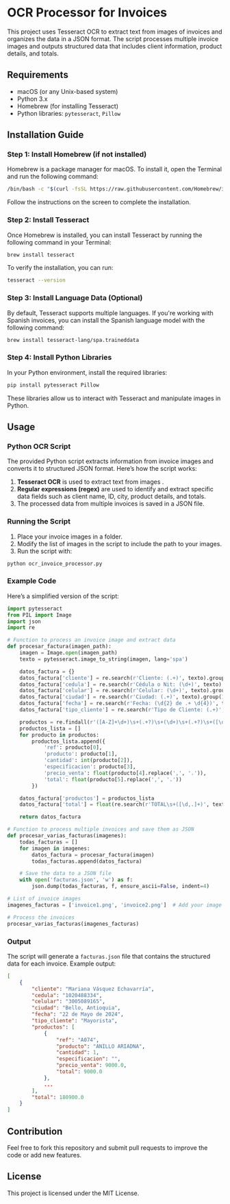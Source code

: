 # OCR Processor for Invoices

This project uses Tesseract OCR to extract text from images of invoices and organizes the data in a JSON format. The script processes multiple invoice images and outputs structured data that includes client information, product details, and totals.

## Requirements

- macOS (or any Unix-based system)
- Python 3.x
- Homebrew (for installing Tesseract)
- Python libraries: `pytesseract`, `Pillow`

## Installation Guide

### Step 1: Install Homebrew (if not installed)

Homebrew is a package manager for macOS. To install it, open the Terminal and run the following command:

```bash
/bin/bash -c "$(curl -fsSL https://raw.githubusercontent.com/Homebrew/install/HEAD/install.sh)"
```

Follow the instructions on the screen to complete the installation.

### Step 2: Install Tesseract

Once Homebrew is installed, you can install Tesseract by running the following command in your Terminal:

```bash
brew install tesseract
```

To verify the installation, you can run:

```bash
tesseract --version
```

### Step 3: Install Language Data (Optional)

By default, Tesseract supports multiple languages. If you're working with Spanish invoices, you can install the Spanish language model with the following command:

```bash
brew install tesseract-lang/spa.traineddata
```

### Step 4: Install Python Libraries

In your Python environment, install the required libraries:

```bash
pip install pytesseract Pillow
```

These libraries allow us to interact with Tesseract and manipulate images in Python.

## Usage

### Python OCR Script

The provided Python script extracts information from invoice images and converts it to structured JSON format. Here’s how the script works:

1. **Tesseract OCR** is used to extract text from images .
2. **Regular expressions (regex)** are used to identify and extract specific data fields such as client name, ID, city, product details, and totals.
3. The processed data from multiple invoices is saved in a JSON file.

### Running the Script

1. Place your invoice images in a folder.
2. Modify the list of images in the script to include the path to your images.
3. Run the script with:

```bash
python ocr_invoice_processor.py
```

### Example Code

Here’s a simplified version of the script:

```python
import pytesseract
from PIL import Image
import json
import re

# Function to process an invoice image and extract data
def procesar_factura(imagen_path):
    imagen = Image.open(imagen_path)
    texto = pytesseract.image_to_string(imagen, lang='spa')

    datos_factura = {}
    datos_factura['cliente'] = re.search(r'Cliente: (.+)', texto).group(1)
    datos_factura['cedula'] = re.search(r'Cédula o Nit: (\d+)', texto).group(1)
    datos_factura['celular'] = re.search(r'Celular: (\d+)', texto).group(1)
    datos_factura['ciudad'] = re.search(r'Ciudad: (.+)', texto).group(1)
    datos_factura['fecha'] = re.search(r'Fecha: (\d{2} de .+ \d{4})', texto).group(1)
    datos_factura['tipo_cliente'] = re.search(r'Tipo de Cliente: (.+)', texto).group(1)

    productos = re.findall(r'([A-Z]+\d+)\s+(.+?)\s+(\d+)\s+(.+?)\s+([\d,.]+)\s+([\d,.]+)', texto)
    productos_lista = []
    for producto in productos:
        productos_lista.append({
            'ref': producto[0],
            'producto': producto[1],
            'cantidad': int(producto[2]),
            'especificacion': producto[3],
            'precio_venta': float(producto[4].replace(',', '.')),
            'total': float(producto[5].replace(',', '.'))
        })

    datos_factura['productos'] = productos_lista
    datos_factura['total'] = float(re.search(r'TOTAL\s+([\d,.]+)', texto).group(1).replace(',', '.'))

    return datos_factura

# Function to process multiple invoices and save them as JSON
def procesar_varias_facturas(imagenes):
    todas_facturas = []
    for imagen in imagenes:
        datos_factura = procesar_factura(imagen)
        todas_facturas.append(datos_factura)

    # Save the data to a JSON file
    with open('facturas.json', 'w') as f:
        json.dump(todas_facturas, f, ensure_ascii=False, indent=4)

# List of invoice images
imagenes_facturas = ['invoice1.png', 'invoice2.png']  # Add your image paths here

# Process the invoices
procesar_varias_facturas(imagenes_facturas)
```

### Output

The script will generate a `facturas.json` file that contains the structured data for each invoice. Example output:

```json
[
    {
        "cliente": "Mariana Vásquez Echavarría",
        "cedula": "1020488334",
        "celular": "3005089165",
        "ciudad": "Bello, Antioquia",
        "fecha": "22 de Mayo de 2024",
        "tipo_cliente": "Mayorista",
        "productos": [
            {
                "ref": "A074",
                "producto": "ANILLO ARIADNA",
                "cantidad": 1,
                "especificacion": "",
                "precio_venta": 9000.0,
                "total": 9000.0
            },
            ...
        ],
        "total": 180900.0
    }
]
```

## Contribution

Feel free to fork this repository and submit pull requests to improve the code or add new features.

## License

This project is licensed under the MIT License.
```